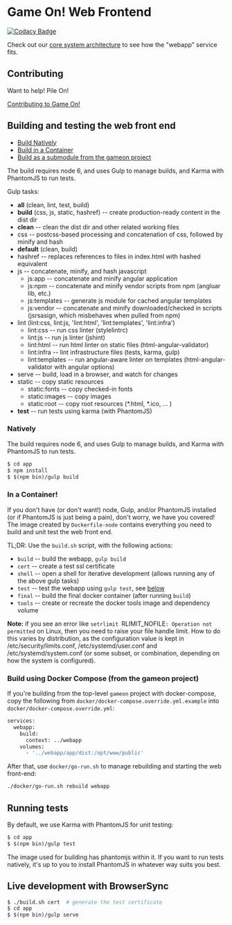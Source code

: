 # Game On! Web Frontend

[![Codacy Badge](https://api.codacy.com/project/badge/grade/97dba9bf5a944578b56831a974f225fa)](https://www.codacy.com/app/gameontext/gameon-webapp)

Check out our [core system architecture](https://book.gameontext.org/microservices/) to see how the "webapp" service fits.

## Contributing

Want to help! Pile On! 

[Contributing to Game On!](https://github.com/gameontext/gameon/blob/main/CONTRIBUTING.md)

## Building and testing the web front end 

* [Build Natively](#natively)
* [Build in a Container](#in-a-container)
* [Build as a submodule from the gameon project](#build-using-docker-compose-from-the-gameon-project)

The build requires node 6, and uses Gulp to manage builds, and Karma with PhantomJS to run tests.

Gulp tasks:

* **all** (clean, lint, test, build)
* **build** (css, js, static, hashref) -- create production-ready content in the dist dir
* **clean** -- clean the dist dir and other related working files
* css -- postcss-based processing and concatenation of css, followed by minify and hash
* **default** (clean, build)
* hashref -- replaces references to files in index.html with hashed equivalent
* js --  concatenate, minify, and hash javascript
  - js:app -- concatenate and minify angular application
  - js:npm -- concatenate and minify vendor scripts from npm (angluar lib, etc.)
  - js:templates -- generate js module for cached angular templates
  - js:vendor -- concatenate and minify downloaded/checked in scripts (jsrsasign, which misbehaves when pulled from npm)
* lint (lint:css, lint:js, 'lint:html', 'lint:templates', 'lint:infra')
  - lint:css -- run css linter (stylelintrc)
  - lint:js -- run js linter (jshint)
  - lint:html -- run html linter on static files (html-angular-validator)
  - lint:infra -- lint infrastructure files (tests, karma, gulp)
  - lint:templates --  run angular-aware linter on templates (html-angular-validator with angular options)
* serve -- build, load in a browser, and watch for changes
* static -- copy static resources
  - static:fonts -- copy checked-in fonts
  - static:images -- copy images
  - static:root -- copy root resources (*.html, *.ico, ... )
* **test** -- run tests using karma (with PhantomJS)

### Natively

The build requires node 6, and uses Gulp to manage builds, and Karma with PhantomJS to run tests.

```bash
$ cd app
$ npm install
$ $(npm bin)/gulp build
```

### In a Container!

If you don't have (or don't want!) node, Gulp, and/or PhantomJS installed (or if PhantomJS is just being a pain), don't worry, we have you covered! The image created by `Dockerfile-node` contains everything you need to build and unit test the web front end.

TL;DR: Use the `build.sh` script, with the following actions:
  
  - `build` -- build the webapp, `gulp build`
  - `cert`  -- create a test ssl certificate
  - `shell` -- open a shell for iterative development (allows running any of the above gulp tasks)
  - `test`  -- test the webapp using `gulp test`, see [below](#running-tests)  
  - `final` -- build the final docker container (after running `build`)
  - `tools` -- create or recreate the docker tools image and dependency volume

**Note:** if you see an error like `setrlimit `RLIMIT_NOFILE`: Operation not permitted` on Linux, then you need to raise your file handle limit. How to do this varies by distribution, as the configuration value is kept in /etc/security/limits.conf, /etc/systemd/user.conf and /etc/systemd/system.conf (or some subset, or combination, depending on how the system is configured).

### Build using Docker Compose (from the gameon project)

If you're building from the top-level `gameon` project with docker-compose, copy the following from `docker/docker-compose.override.yml.example` into `docker/docker-compose.override.yml`:

```bash
services:
  webapp:
    build:
      context: ../webapp
    volumes:
      - '../webapp/app/dist:/opt/www/public'
```

After that, use `docker/go-run.sh` to manage rebuilding and starting the web front-end:

```bash
./docker/go-run.sh rebuild webapp
```

## Running tests

By default, we use Karma with PhantomJS for unit testing:

```bash
$ cd app
$ $(npm bin)/gulp test
```

The image used for building has phantomjs within it. If you want to run tests natively, it's up to you to install PhantomJS in whatever way suits you best.

## Live development with BrowserSync

```bash
$ ./build.sh cert  # generate the test certificate
$ cd app
$ $(npm bin)/gulp serve
```
